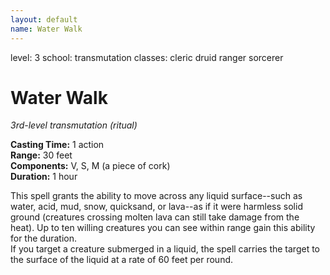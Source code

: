 ```yaml
---
layout: default
name: Water Walk
---
```

level: 3
school: transmutation
classes: cleric
         druid
         ranger
         sorcerer

# Water Walk 
_3rd-level transmutation (ritual)_ 

**Casting Time:** 1 action   
**Range:** 30 feet    
**Components:** V, S, M (a piece of cork)    
**Duration:** 1 hour    

This spell grants the ability to move across any liquid surface--such as water, acid, mud, snow, quicksand, or lava--as if it were harmless solid ground (creatures crossing molten lava can still take damage from the heat). Up to ten willing creatures you can see within range gain this ability for the duration.    
If you target a creature submerged in a liquid, the spell carries the target to the surface of the liquid at a rate of 60 feet per round. 